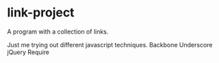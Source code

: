 link-project
============

A program with a collection of links.

Just me trying out different javascript techniques.
Backbone
Underscore
jQuery
Require
